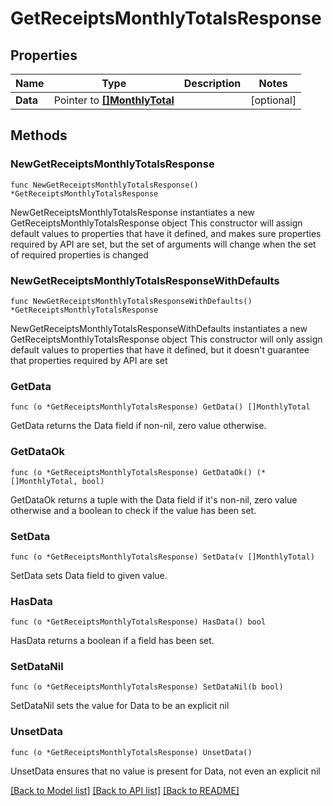 # GetReceiptsMonthlyTotalsResponse

## Properties

Name | Type | Description | Notes
------------ | ------------- | ------------- | -------------
**Data** | Pointer to [**[]MonthlyTotal**](MonthlyTotal.md) |  | [optional] 

## Methods

### NewGetReceiptsMonthlyTotalsResponse

`func NewGetReceiptsMonthlyTotalsResponse() *GetReceiptsMonthlyTotalsResponse`

NewGetReceiptsMonthlyTotalsResponse instantiates a new GetReceiptsMonthlyTotalsResponse object
This constructor will assign default values to properties that have it defined,
and makes sure properties required by API are set, but the set of arguments
will change when the set of required properties is changed

### NewGetReceiptsMonthlyTotalsResponseWithDefaults

`func NewGetReceiptsMonthlyTotalsResponseWithDefaults() *GetReceiptsMonthlyTotalsResponse`

NewGetReceiptsMonthlyTotalsResponseWithDefaults instantiates a new GetReceiptsMonthlyTotalsResponse object
This constructor will only assign default values to properties that have it defined,
but it doesn't guarantee that properties required by API are set

### GetData

`func (o *GetReceiptsMonthlyTotalsResponse) GetData() []MonthlyTotal`

GetData returns the Data field if non-nil, zero value otherwise.

### GetDataOk

`func (o *GetReceiptsMonthlyTotalsResponse) GetDataOk() (*[]MonthlyTotal, bool)`

GetDataOk returns a tuple with the Data field if it's non-nil, zero value otherwise
and a boolean to check if the value has been set.

### SetData

`func (o *GetReceiptsMonthlyTotalsResponse) SetData(v []MonthlyTotal)`

SetData sets Data field to given value.

### HasData

`func (o *GetReceiptsMonthlyTotalsResponse) HasData() bool`

HasData returns a boolean if a field has been set.

### SetDataNil

`func (o *GetReceiptsMonthlyTotalsResponse) SetDataNil(b bool)`

 SetDataNil sets the value for Data to be an explicit nil

### UnsetData
`func (o *GetReceiptsMonthlyTotalsResponse) UnsetData()`

UnsetData ensures that no value is present for Data, not even an explicit nil

[[Back to Model list]](../README.md#documentation-for-models) [[Back to API list]](../README.md#documentation-for-api-endpoints) [[Back to README]](../README.md)


